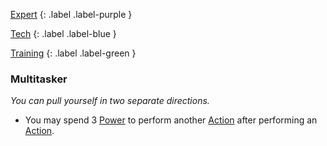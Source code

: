 
[Expert](Game/Expert-List)
{: .label .label-purple }

[Tech](Game/Tech)
{: .label .label-blue }

[Training](Game/Training-List)
{: .label .label-green }
### Multitasker
*You can pull yourself in two separate directions.*
* You may spend 3 [Power](Game/Additional-Attributes#Power) to perform another [Action](Game/Core/Terminology#Action) after performing an [Action](Game/Core/Terminology#Action).

